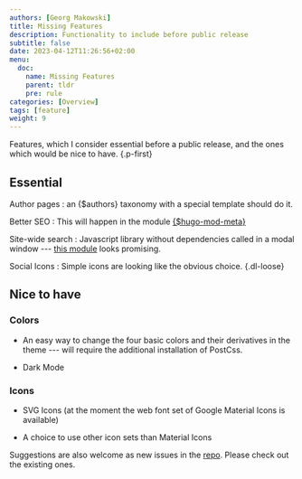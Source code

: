 ```yaml
---
authors: [Georg Makowski]
title: Missing Features
description: Functionality to include before public release
subtitle: false
date: 2023-04-12T11:26:56+02:00 
menu:
  doc:
    name: Missing Features
    parent: tldr
    pre: rule
categories: [Overview]
tags: [feature]
weight: 9
---
```


Features, which I consider essential before a public release, and the ones which would be nice to have.
{.p-first}
<!--more-->

## Essential

Author pages
: an {$authors} taxonomy with a special template should do it.

Better SEO
: This will happen in the module [{$hugo-mod-meta}](https://github.com/bowman2001/hugo-mod-meta)

Site-wide search
: Javascript library without dependencies called in a modal window --- [this module][search] looks promising.

Social Icons
: Simple icons are looking like the obvious choice.
{.dl-loose}

[search]: https://github.com/hugomods/search "Search module by Razon Yang"

## Nice to have

### Colors

- An easy way to change the four basic colors and their derivatives in the theme --- will require the additional installation of PostCss.

- Dark Mode

### Icons

- SVG Icons (at the moment the web font set of Google Material Icons is available)

- A choice to use other icon sets than Material Icons

Suggestions are also welcome as new issues in the [repo](https://github.com/bowman2001/perplex). Please check out the existing ones.
